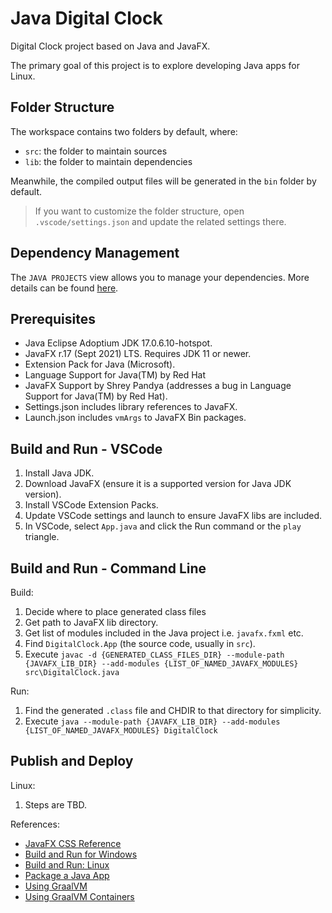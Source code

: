 # Java Digital Clock

Digital Clock project based on Java and JavaFX.

The primary goal of this project is to explore developing Java apps for Linux.

## Folder Structure

The workspace contains two folders by default, where:

- `src`: the folder to maintain sources
- `lib`: the folder to maintain dependencies

Meanwhile, the compiled output files will be generated in the `bin` folder by default.

> If you want to customize the folder structure, open `.vscode/settings.json` and update the related settings there.

## Dependency Management

The `JAVA PROJECTS` view allows you to manage your dependencies. More details can be found [here](https://github.com/microsoft/vscode-java-dependency#manage-dependencies).

## Prerequisites

- Java Eclipse Adoptium JDK 17.0.6.10-hotspot.
- JavaFX r.17 (Sept 2021) LTS. Requires JDK 11 or newer.
- Extension Pack for Java (Microsoft).
- Language Support for Java(TM) by Red Hat
- JavaFX Support by Shrey Pandya (addresses a bug in Language Support for Java(TM) by Red Hat).
- Settings.json includes library references to JavaFX.
- Launch.json includes `vmArgs` to JavaFX Bin packages.

## Build and Run - VSCode

1. Install Java JDK.
1. Download JavaFX (ensure it is a supported version for Java JDK version).
1. Install VSCode Extension Packs.
1. Update VSCode settings and launch to ensure JavaFX libs are included.
1. In VSCode, select `App.java` and click the Run command or the `play` triangle.

## Build and Run - Command Line

Build:

1. Decide where to place generated class files
1. Get path to JavaFX lib directory.
1. Get list of modules included in the Java project i.e. `javafx.fxml` etc.
1. Find `DigitalClock.App` (the source code, usually in `src`).
1. Execute `javac -d {GENERATED_CLASS_FILES_DIR} --module-path {JAVAFX_LIB_DIR} --add-modules {LIST_OF_NAMED_JAVAFX_MODULES} src\DigitalClock.java`

Run:

1. Find the generated `.class` file and CHDIR to that directory for simplicity.
1. Execute `java --module-path {JAVAFX_LIB_DIR} --add-modules {LIST_OF_NAMED_JAVAFX_MODULES} DigitalClock`

## Publish and Deploy

Linux:

1. Steps are TBD.

References:

- [JavaFX CSS Reference](https://docs.oracle.com/javafx/2/api/javafx/scene/doc-files/cssref.html)
- [Build and Run for Windows](https://stackoverflow.com/questions/16137713/how-do-i-run-a-java-program-from-the-command-line-on-windows)
- [Build and Run: Linux](https://askubuntu.com/questions/145748/how-to-compile-a-java-file-on-ubuntu)
- [Package a Java App](https://stackoverflow.com/questions/65851854/how-to-build-java-native-executable-files-for-linux)
- [Using GraalVM](https://www.graalvm.org/latest/reference-manual/native-image/guides/build-static-executables/)
- [Using GraalVM Containers](https://www.graalvm.org/latest/reference-manual/native-image/guides/containerise-native-executable-and-run-in-docker-container/)
